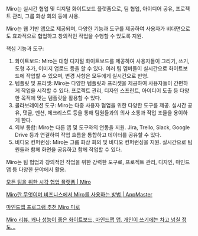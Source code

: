 Miro는 실시간 협업 및 디지털 화이트보드 플랫폼으로, 팀 협업, 아이디어 공유, 프로젝트 관리, 그룹 화상 회의 등에 사용. 

Miro는 웹 기반 앱으로 제공되며, 다양한 기능과 도구를 제공하여 사용자가 비대면으로도 효과적으로 협업하고 창의적인 작업을 수행할 수 있도록 지원.

핵심 기능과 도구:

1. 화이트보드: Miro는 대형 디지털 화이트보드를 제공하여 사용자들이 그리기, 쓰기, 도형 추가, 이미지 업로드 등을 할 수 있다. 여러 팀 멤버들이 실시간으로 화이트보드에 작업할 수 있으며, 변경 사항은 모두에게 실시간으로 반영.
2. 템플릿 및 프리셋: Miro는 다양한 템플릿과 프리셋을 제공하여 사용자들이 간편하게 작업을 시작할 수 있다. 프로젝트 관리, 디자인 스프린트, 아이디어 도출 등 다양한 목적에 맞는 템플릿을 활용할 수 있다.
3. 콜라보레이션 도구: Miro는 다중 사용자 협업을 위한 다양한 도구를 제공. 실시간 공유, 댓글, 멘션, 체크리스트 등을 통해 팀원들과의 의사 소통과 작업 조율을 용이하게 한다.
4. 외부 통합: Miro는 다른 앱 및 도구와의 연동을 지원. Jira, Trello, Slack, Google Drive 등과 연결하여 작업 흐름을 통합하고 데이터를 공유할 수 있다.
5. 비디오 컨퍼런싱: Miro는 그룹 화상 회의 및 비디오 컨퍼런싱을 지원. 실시간으로 팀원들과 함께 화면을 공유하고 함께 작업할 수 있다.

Miro는 팀 협업과 창의적인 작업을 위한 강력한 도구로, 프로젝트 관리, 디자인, 마인드맵 등 다양한 분야에서 활용.

[모든 팀을 위한 시각 협업 플랫폼 | Miro](https://miro.com/ko/)

[Miro란 무엇이며 비즈니스에서 Miro를 사용하는 방법 | AppMaster](https://appmaster.io/ko/blog/miroran-mueosimyeo-ireul-bijeuniseue-sayonghaneun-bangbeob)

[마인드맵 프로그램 추천 Miro 미로](https://lumos.tistory.com/entry/마인드맵-프로그램-추천-Miro-미로)

[Miro 리뷰. 꽤나 성능이 좋은 화이트보드, 마인드맵 앱. 개인이 쓰기에는 차고 넘칠 정도...](https://kingpinstudio.net/miro/)
